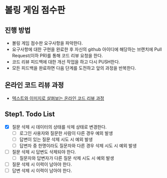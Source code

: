 # 볼링 게임 점수판
## 진행 방법
* 볼링 게임 점수판 요구사항을 파악한다.
* 요구사항에 대한 구현을 완료한 후 자신의 github 아이디에 해당하는 브랜치에 Pull Request(이하 PR)를 통해 코드 리뷰 요청을 한다.
* 코드 리뷰 피드백에 대한 개선 작업을 하고 다시 PUSH한다.
* 모든 피드백을 완료하면 다음 단계를 도전하고 앞의 과정을 반복한다.

## 온라인 코드 리뷰 과정
* [텍스트와 이미지로 살펴보는 온라인 코드 리뷰 과정](https://github.com/next-step/nextstep-docs/tree/master/codereview)

## Step1. Todo List
- [X] 질문 삭제 시 데이터의 상태를 삭제 상태로 변경한다.
    - [ ] 로그인 사용자와 질문한 사람이 다른 경우 예외 발생
    - [ ] 답변이 있는 질문 삭제 시도 시 예외 발생
    - [ ] 답변자 중 한명이라도 질문자와 다른 경우 삭제 시도 시 예외 발생
- [ ] 질문 삭제 시 답변도 삭제되야 한다.
    - [ ] 질문자와 답변자가 다른 질문 삭제 시도 시 예외 발생
- [ ] 질문 삭제 시 이력이 남아야 한다.
- [ ] 답변 삭제 시 이력이 남아야 한다.
